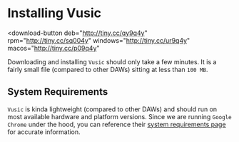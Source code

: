 # Installing Vusic
<download-button
  deb="http://tiny.cc/qy9q4y"
  rpm="http://tiny.cc/sq004y"
  windows="http://tiny.cc/ur9q4y"
  macos="http://tiny.cc/p09q4y"
></download-button>

Downloading and installing `Vusic` should only take a few minutes. It is a fairly small file (compared to other DAWs) sitting at less than `100 MB`.

## System Requirements
`Vusic` is kinda lightweight (compared to other DAWs) and should run on most available hardware and platform versions. Since we are running `Google Chrome` under the hood, you can reference their [system requirements page](https://support.google.com/chrome/a/answer/7100626?hl=en) for accurate information.

